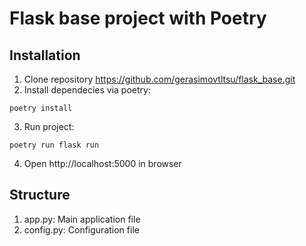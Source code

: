 # Flask base project with Poetry

## Installation
1. Clone repository https://github.com/gerasimovtltsu/flask_base.git
2. Install dependecies via poetry: 
```shell
poetry install
```
3. Run project:
```shell
poetry run flask run
```
4. Open http://localhost:5000 in browser


## Structure
1. app.py: Main application file
2. config.py: Configuration file
